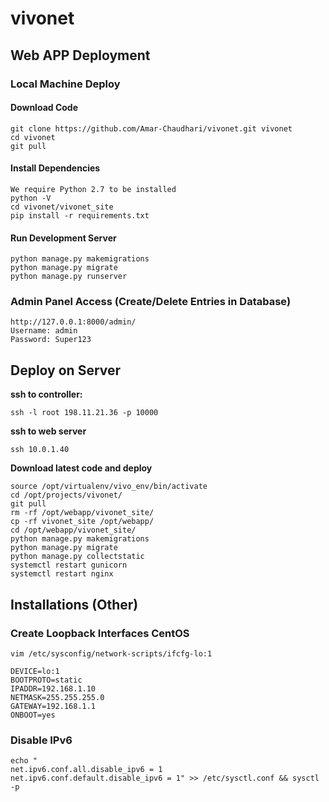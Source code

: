 # vivonet

## Web APP Deployment

### Local Machine Deploy

#### Download Code

```
git clone https://github.com/Amar-Chaudhari/vivonet.git vivonet
cd vivonet
git pull
```

#### Install Dependencies

```
We require Python 2.7 to be installed
python -V
cd vivonet/vivonet_site
pip install -r requirements.txt
```

#### Run Development Server

```
python manage.py makemigrations
python manage.py migrate
python manage.py runserver
```

### Admin Panel Access (Create/Delete Entries in Database)

```
http://127.0.0.1:8000/admin/
Username: admin
Password: Super123
```

## Deploy on Server

**ssh to controller:**
```
ssh -l root 198.11.21.36 -p 10000
```
**ssh to web server**
```
ssh 10.0.1.40
```
**Download latest code and deploy**
```
source /opt/virtualenv/vivo_env/bin/activate
cd /opt/projects/vivonet/
git pull
rm -rf /opt/webapp/vivonet_site/
cp -rf vivonet_site /opt/webapp/
cd /opt/webapp/vivonet_site/
python manage.py makemigrations
python manage.py migrate
python manage.py collectstatic
systemctl restart gunicorn
systemctl restart nginx
```

## Installations (Other)

### Create Loopback Interfaces CentOS ###
```
vim /etc/sysconfig/network-scripts/ifcfg-lo:1

DEVICE=lo:1
BOOTPROTO=static
IPADDR=192.168.1.10
NETMASK=255.255.255.0
GATEWAY=192.168.1.1
ONBOOT=yes
```

### Disable IPv6

```
echo "
net.ipv6.conf.all.disable_ipv6 = 1
net.ipv6.conf.default.disable_ipv6 = 1" >> /etc/sysctl.conf && sysctl -p
```
